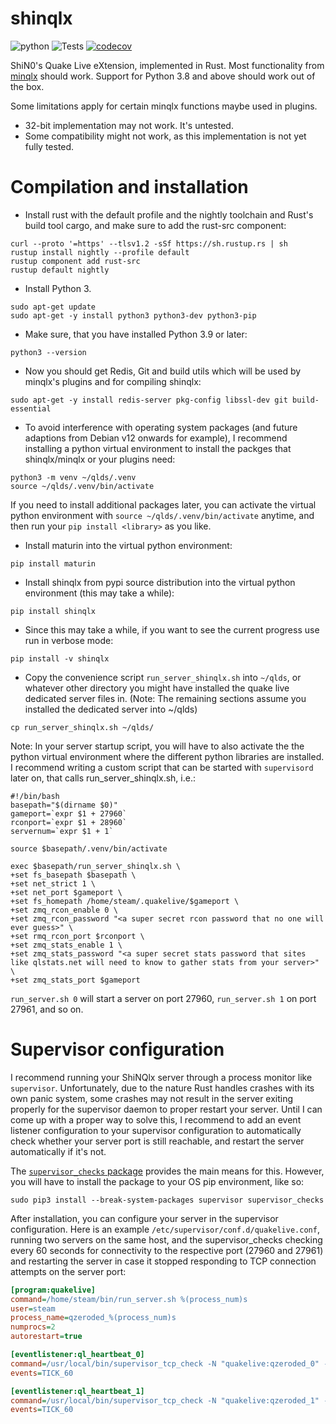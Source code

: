 # shinqlx
![python](https://img.shields.io/badge/python-3.8%7C3.9%7C3.10%7C3.11%7C3.12-blue.svg)
![Tests](https://github.com/mgaertne/shinqlx/actions/workflows/ci.yml/badge.svg)
[![codecov](https://codecov.io/gh/mgaertne/shinqlx/branch/main/graph/badge.svg?token=VK9QI52BZX)](https://codecov.io/gh/mgaertne/shinqlx)

ShiN0's Quake Live eXtension, implemented in Rust. Most functionality from [minqlx](https://raw.githubusercontent.com/MinoMino/minqlx) should work. Support for Python 3.8 and above should work out of the box.

Some limitations apply for certain minqlx functions maybe used in plugins.
* 32-bit implementation may not work. It's untested.
* Some compatibility might not work, as this implementation is not yet fully tested.

# Compilation and installation
- Install rust with the default profile and the nightly toolchain and Rust's build tool cargo, and make sure to add the rust-src component:
```shell
curl --proto '=https' --tlsv1.2 -sSf https://sh.rustup.rs | sh
rustup install nightly --profile default
rustup component add rust-src
rustup default nightly
```

- Install Python 3.

```shell
sudo apt-get update
sudo apt-get -y install python3 python3-dev python3-pip
```

- Make sure, that you have installed Python 3.9 or later:
```shell
python3 --version
```

- Now you should get Redis, Git and build utils which will be used by minqlx's plugins and for compiling shinqlx:
```shell
sudo apt-get -y install redis-server pkg-config libssl-dev git build-essential
```

- To avoid interference with operating system packages (and future adaptions from Debian v12 onwards for example), I recommend installing a python virtual environment to install the packges that shinqlx/minqlx or your plugins need:
```shell
python3 -m venv ~/qlds/.venv
source ~/qlds/.venv/bin/activate
```
If you need to install additional packages later, you can activate the virtual python environment with `source ~/qlds/.venv/bin/activate` anytime, and then run your `pip install <library>` as you like.

- Install maturin into the virtual python environment:
```shell
pip install maturin
```

- Install shinqlx from pypi source distribution into the virtual python environment (this may take a while):
```shell
pip install shinqlx
```

- Since this may take a while, if you want to see the current progress use run in verbose mode:
```shell
pip install -v shinqlx
```

- Copy the convenience script `run_server_shinqlx.sh` into `~/qlds`, or whatever other directory you might have installed the quake live dedicated server files in. (Note: The remaining sections assume you installed the dedicated server into ~/qlds)
```shell
cp run_server_shinqlx.sh ~/qlds/
```

Note: In your server startup script, you will have to also activate the the python virtual environment where the different python libraries are installed. I recommend writing a custom script that can be started with `supervisord` later on, that calls run_server_shinqlx.sh, i.e.:
```shell
#!/bin/bash
basepath="$(dirname $0)"
gameport=`expr $1 + 27960`
rconport=`expr $1 + 28960`
servernum=`expr $1 + 1`

source $basepath/.venv/bin/activate

exec $basepath/run_server_shinqlx.sh \
+set fs_basepath $basepath \
+set net_strict 1 \
+set net_port $gameport \
+set fs_homepath /home/steam/.quakelive/$gameport \
+set zmq_rcon_enable 0 \
+set zmq_rcon_password "<a super secret rcon password that no one will ever guess>" \
+set rmq_rcon_port $rconport \
+set zmq_stats_enable 1 \
+set zmq_stats_password "<a super secret stats password that sites like qlstats.net will need to know to gather stats from your server>" \
+set zmq_stats_port $gameport
```

`run_server.sh 0` will start a server on port 27960, `run_server.sh 1` on port 27961, and so on.

# Supervisor configuration
I recommend running your ShiNQlx server through a process monitor like `supervisor`. Unfortunately, due to the nature Rust handles crashes with its own panic system, some crashes may not result in the server exiting properly for the supervisor daemon to proper restart your server. Until I can come up with a proper way to solve this, I recommend to add an event listener configuration to your supervisor configuration to automatically check whether your server port is still reachable, and restart the server automatically if it's not.

The [`supervisor_checks` package](https://github.com/vovanec/supervisor_checks) provides the main means for this. However, you will have to install the package to your OS pip environment, like so:
```shell
sudo pip3 install --break-system-packages supervisor supervisor_checks
```

After installation, you can configure your server in the supervisor configuration. Here is an example `/etc/supervisor/conf.d/quakelive.conf`, running two servers on the same host, and the supervisor_checks checking every 60 seconds for connectivity to the respective port (27960 and 27961) and restarting the server in case it stopped responding to TCP connection attempts on the server port:
```ini
[program:quakelive]
command=/home/steam/bin/run_server.sh %(process_num)s
user=steam
process_name=qzeroded_%(process_num)s
numprocs=2
autorestart=true

[eventlistener:ql_heartbeat_0]
command=/usr/local/bin/supervisor_tcp_check -N "quakelive:qzeroded_0" -n ql_heartbeat_0 -r 1 -p 27960
events=TICK_60

[eventlistener:ql_heartbeat_1]
command=/usr/local/bin/supervisor_tcp_check -N "quakelive:qzeroded_1" -n ql_heartbeat_1 -r 1 -p 27961
events=TICK_60
```
